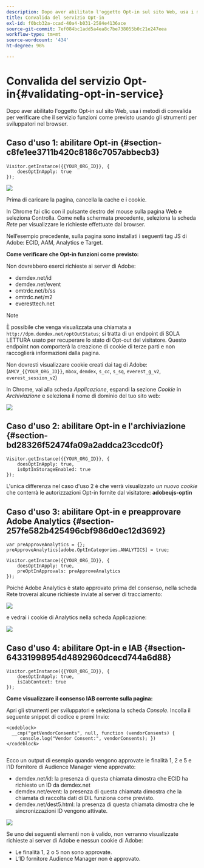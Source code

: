 ```yaml
---
description: Dopo aver abilitato l'oggetto Opt-in sul sito Web, usa i metodi di convalida per verificare che il servizio funzioni come previsto usando gli strumenti per sviluppatori nel browser.
title: Convalida del servizio Opt-in
exl-id: f0bcb32a-ccad-40a4-b031-2584e4136ace
source-git-commit: 7ef084bc1add5a4ea8c7be738055b0c21e247eea
workflow-type: tm+mt
source-wordcount: '434'
ht-degree: 96%

---
```


# Convalida del servizio Opt-in{#validating-opt-in-service}

Dopo aver abilitato l&#39;oggetto Opt-in sul sito Web, usa i metodi di convalida per verificare che il servizio funzioni come previsto usando gli strumenti per sviluppatori nel browser.

## Caso d&#39;uso 1: abilitare Opt-in {#section-c8fe1ee3711b420c8186c7057abbecb3}

```
Visitor.getInstance({{YOUR_ORG_ID}}, { 
    doesOptInApply: true 
});
```

![](assets/use_case_1_1.png)

Prima di caricare la pagina, cancella la cache e i cookie.

In Chrome fai clic con il pulsante destro del mouse sulla pagina Web e seleziona Controlla. Come nella schermata precedente, seleziona la scheda *Rete* per visualizzare le richieste effettuate dal browser.

Nell’esempio precedente, sulla pagina sono installati i seguenti tag JS di Adobe: ECID, AAM, Analytics e Target.

**Come verificare che Opt-in funzioni come previsto:**

Non dovrebbero eserci richieste ai server di Adobe:

* demdex.net/id
* demdex.net/event
* omtrdc.net/b/ss
* omtrdc.net/m2
* everesttech.net

>[!NOTE]
>
>È possibile che venga visualizzata una chiamata a `http://dpm.demdex.net/optOutStatus`; si tratta di un endpoint di SOLA LETTURA usato per recuperare lo stato di Opt-out del visitatore. Questo endpoint non comporterà la creazione di cookie di terze parti e non raccoglierà informazioni dalla pagina.

Non dovresti visualizzare cookie creati dai tag di Adobe: (`AMCV_{{YOUR_ORG_ID}}`, `mbox`, `demdex`, `s_cc`, `s_sq`, `everest_g_v2`, `everest_session_v2`)

In Chrome, vai alla scheda *Applicazione*, espandi la sezione *Cookie* in *Archiviazione* e seleziona il nome di dominio del tuo sito web:

![](assets/use_case_1_2.png)

## Caso d&#39;uso 2: abilitare Opt-in e l&#39;archiviazione {#section-bd28326f52474fa09a2addca23ccdc0f}

```
Visitor.getInstance({{YOUR_ORG_ID}}, { 
    doesOptInApply: true, 
    isOptInStorageEnabled: true 
});
```

L&#39;unica differenza nel caso d&#39;uso 2 è che verrà visualizzato *un nuovo cookie* che conterrà le autorizzazioni Opt-in fornite dal visitatore: **adobeujs-optin**

## Caso d&#39;uso 3: abilitare Opt-in e preapprovare Adobe Analytics {#section-257fe582b425496cbf986d0ec12d3692}

```
var preApproveAnalytics = {}; 
preApproveAnalytics[adobe.OptInCategories.ANALYTICS] = true;

Visitor.getInstance({{YOUR_ORG_ID}}, { 
    doesOptInApply: true, 
    preOptInApprovals: preApproveAnalytics 
});
```

Poiché Adobe Analytics è stato approvato prima del consenso, nella scheda Rete troverai alcune richieste inviate al server di tracciamento:

![](assets/use_case_3_1.png)

e vedrai i cookie di Analytics nella scheda Applicazione:

![](assets/use_case_3_2.png)

## Caso d&#39;uso 4: abilitare Opt-in e IAB {#section-64331998954d4892960dcecd744a6d88}

```
Visitor.getInstance({{YOUR_ORG_ID}}, { 
    doesOptInApply: true, 
    isIabContext: true 
});
```

**Come visualizzare il consenso IAB corrente sulla pagina:**

Apri gli strumenti per sviluppatori e seleziona la scheda *Console*. Incolla il seguente snippet di codice e premi Invio:

```
<codeblock>
  __cmp("getVendorConsents", null, function (vendorConsents) { 
     console.log("Vendor Consent:", vendorConsents); }) 
</codeblock>  
  
```

Ecco un output di esempio quando vengono approvate le finalità 1, 2 e 5 e l’ID fornitore di Audience Manager viene approvato:

* demdex.net/id: la presenza di questa chiamata dimostra che ECID ha richiesto un ID da demdex.net
* demdex.net/event: la presenza di questa chiamata dimostra che la chiamata di raccolta dati di DIL funziona come previsto.
* demdex.net/dest5.html: la presenza di questa chiamata dimostra che le sincronizzazioni ID vengono attivate.

![](assets/use_case_4_1.png)

Se uno dei seguenti elementi non è valido, non verranno visualizzate richieste ai server di Adobe e nessun cookie di Adobe:

* Le finalità 1, 2 o 5 non sono approvate.
* L’ID fornitore Audience Manager non è approvato.
